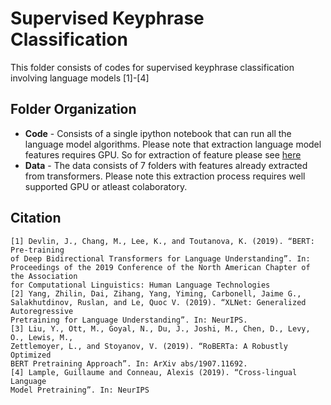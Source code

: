 # Supervised Keyphrase Classification

This folder consists of codes for supervised keyphrase classification involving language models [1]-[4]

## Folder Organization

* **Code** - Consists of a single ipython notebook that can run all the language model algorithms. Please note that extraction language model features requires GPU. So for extraction of feature please see [here](https://huggingface.co/transformers/model_doc/auto.html#automodelforsequenceclassification)
* **Data** - The data consists of 7 folders with features already extracted from transformers. Please note this extraction process requires well supported GPU or atleast colaboratory. 


## Citation
```
[1] Devlin, J., Chang, M., Lee, K., and Toutanova, K. (2019). “BERT: Pre-training
of Deep Bidirectional Transformers for Language Understanding”. In: Proceedings of the 2019 Conference of the North American Chapter of the Association
for Computational Linguistics: Human Language Technologies
[2] Yang, Zhilin, Dai, Zihang, Yang, Yiming, Carbonell, Jaime G., Salakhutdinov, Ruslan, and Le, Quoc V. (2019). “XLNet: Generalized Autoregressive
Pretraining for Language Understanding”. In: NeurIPS.
[3] Liu, Y., Ott, M., Goyal, N., Du, J., Joshi, M., Chen, D., Levy, O., Lewis, M.,
Zettlemoyer, L., and Stoyanov, V. (2019). “RoBERTa: A Robustly Optimized
BERT Pretraining Approach”. In: ArXiv abs/1907.11692.
[4] Lample, Guillaume and Conneau, Alexis (2019). “Cross-lingual Language
Model Pretraining”. In: NeurIPS
```
